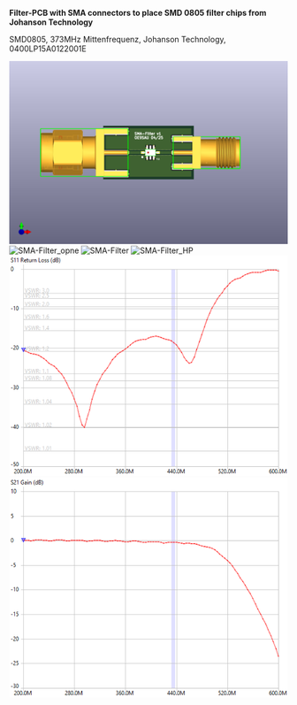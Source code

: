 **Filter-PCB with SMA connectors to place SMD 0805 filter chips from Johanson Technology**


SMD0805, 373MHz Mittenfrequenz, Johanson Technology, 0400LP15A0122001E


![SMA-Filter_kicad](SMA-Filter.png)
![SMA-Filter_opne](Filter_open.png)
![SMA-Filter](Filter.png)
![SMA-Filter_HP](Kennlinie_HP.png)
![SMA-Filter_SWR](SWR.png)
![SMA-Filter_NVA1](S21.png)


